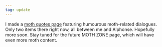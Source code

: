 ```yaml
---
tag: update
---
```

I made a [moth quotes page](https://mincerafter42.github.io/fun/moth/quotes.html) featuring humourous moth-related dialogues. Only two items there right now, all between me and Alphonse.
Hopefully more soon.
Stay tuned for the future MOTH ZONE page, which will have even more moth content.
